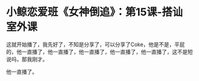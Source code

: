 # 小鲸恋爱班《女神倒追》：第15课-搭讪室外课

这就开始播了，我先好了，不知是分享了，可以分享了Coke，他是不是，平屁的，他一直播了，他一直播了，他一直播了，他一直播了，他一直播了，这不是短说吗，那我刚才。

他一直播了。